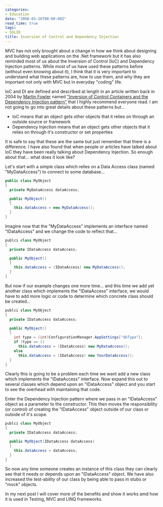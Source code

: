 ```yaml
---
categories:
- Education
date: "2008-03-26T00:00:00Z"
read_time: true
tags:
- SOLID
title: Inversion of Control and Dependency Injection
---
```


MVC has not only brought about a change in how we think about designing and building web applications on the .Net framework but it has also reminded 
most of us about the Inversion of Control (IoC) and Dependency Injection patterns. 
While most of us have used these patterns before (without even knowing about it), I think that it is very important to understand what these 
patterns are, how to use them, and why they are important not only with MVC but in everyday "coding" life.

IoC and DI are defined and described at length in an article written back in 2004 by [Martin Fowler](http://martinfowler.com/) named ["Inversion of Control Containers and the Dependency Injection pattern"](http://martinfowler.com/articles/injection.html) that I highly recommend everyone read. I am not going to go into great details about these patterns but...
- IoC means that an object gets other objects that it relies on through an outside source or framework
- Dependency Injection means that an object gets other objects that it relies on through it's constructor or set properties

It is safe to say that these are the same but just remember that there is a difference. 
I have also found that when people or articles have talked about IoC they have been really talking about Dependency Injection. 
So enough about that... what does it look like?

Let's start with a simple class which relies on a Data Access class (named "MyDataAccess") to connect to some database...

```csharp
public class MyObject
{
  private MyDataAccess dataAccess;

  public MyObject()
  {
    this.dataAccess = new MyDataAccess();
  }
}
```

Imagine now that the "MyDataAccess" implements an interface named "IDataAccess" and we change the code to reflect that...

```csharp
publci class MyObject
{
  private IDataAccess dataAccess;

  public MyObject()
  {
    this.dataAccess = (IDataAccess) new MyDataAccess();
  }
}
```

But now if our example changes one more time... and this time we add yet another class which implements the "IDataAccess" interface, 
we would have to add more logic or code to determine which concrete class should be created...

```csharp
publci class MyObject
{
  private IDataAccess dataAccess;

  public MyObject()
  {
    int type = (int)ConfigurationManager.AppSettings["dbType"];
    if (type == 1)
      this.dataAccess = (IDataAccess) new MyDataAccess();
    else
      this.dataAccess = (IDataAccess) new YourDataAccess();
  }
}
```

Clearly this is going to be a problem each time we want add a new class which implements the "IDataAccess" interface. 
Now expand this out to several classes which depend upon an "IDataAccess" object and you start to see the overhead with maintaining that code.

Enter the Dependency Injection pattern where we pass in an "IDataAccess" object as a parameter to the constructor. 
This then moves the responsibility (or control) of creating the "IDataAccess" object outside of our class or outside of it's scope.

```csharp
publci class MyObject
{
  private IDataAccess dataAccess;

  public MyObject(IDataAccess dataAccess)
  {
    this.dataAccess = dataAccess;
  }
}
```

So now any time someone creates an instance of this class they can clearly see that it needs or depends upon an "IDataAccess" object. 
We have also increased the test-ability of our class by being able to pass in stubs or "mock" objects.

In my next post I will cover more of the benefits and show it works amd how it is used in Testing, MVC and LINQ frameworks.

